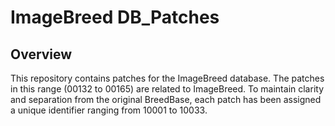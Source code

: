 # ImageBreed DB_Patches

## Overview

This repository contains patches for the ImageBreed database. The patches in this range (00132 to 00165) are related to ImageBreed. To maintain clarity and separation from the original BreedBase, each patch has been assigned a unique identifier ranging from 10001 to 10033.

